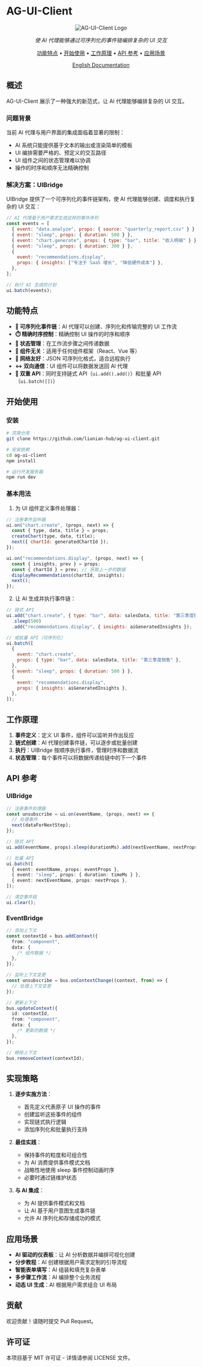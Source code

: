 # AG-UI-Client

<div align="center">
  <img src="https://placehold.co/600x300?text=UIBridge+Agent+Orchestration" alt="AG-UI-Client Logo">
  <p>
    <em>使 AI 代理能够通过可序列化的事件链编排复杂的 UI 交互</em>
  </p>
  <p>
    <a href="#功能特点">功能特点</a> •
    <a href="#开始使用">开始使用</a> •
    <a href="#工作原理">工作原理</a> •
    <a href="#api-参考">API 参考</a> •
    <a href="#应用场景">应用场景</a>
  </p>
  <p>
    <a href="README.md">English Documentation</a>
  </p>
</div>

## 概述

AG-UI-Client 展示了一种强大的新范式，让 AI 代理能够编排复杂的 UI 交互。

### 问题背景

当前 AI 代理与用户界面的集成面临着显著的限制：

- AI 系统只能提供基于文本的输出或渲染简单的模板
- UI 编排需要严格的、预定义的交互路径
- UI 组件之间的状态管理难以协调
- 操作的时序和顺序无法精确控制

### 解决方案：UIBridge

UIBridge 提供了一个可序列化的事件链架构，使 AI 代理能够创建、调度和执行复杂的 UI 交互：

```javascript
// AI 代理基于用户需求生成这样的事件序列
const events = [
  { event: "data.analyze", props: { source: "quarterly_report.csv" } },
  { event: "sleep", props: { duration: 500 } },
  { event: "chart.generate", props: { type: "bar", title: "收入明细" } },
  { event: "sleep", props: { duration: 300 } },
  {
    event: "recommendations.display",
    props: { insights: ["专注于 SaaS 增长", "降低硬件成本"] },
  },
];

// 执行 AI 生成的计划
ui.batch(events);
```

## 功能特点

- **🔄 可序列化事件链**：AI 代理可以创建、序列化和传输完整的 UI 工作流
- **⏱️ 精确时序控制**：精确控制 UI 操作的时序和顺序
- **🔄 状态管理**：在工作流步骤之间传递数据
- **🧩 组件无关**：适用于任何组件框架（React、Vue 等）
- **📡 网络友好**：JSON 可序列化格式，适合远程执行
- **↔️ 双向通信**：UI 组件可以将数据发送回 AI 代理
- **🔌 双重 API**：同时支持链式 API（`ui.add().add()`）和批量 API（`ui.batch([])`）

## 开始使用

### 安装

```bash
# 克隆仓库
git clone https://github.com/liunian-hub/ag-ui-client.git

# 安装依赖
cd ag-ui-client
npm install

# 运行开发服务器
npm run dev
```

### 基本用法

1. 为 UI 组件定义事件处理器：

```jsx
// 注册事件监听器
ui.on("chart.create", (props, next) => {
  const { type, data, title } = props;
  createChart(type, data, title);
  next({ chartId: generatedChartId });
});

ui.on("recommendations.display", (props, next) => {
  const { insights, prev } = props;
  const { chartId } = prev; // 获取上一步的数据
  displayRecommendations(chartId, insights);
  next();
});
```

2. 让 AI 生成并执行事件链：

```javascript
// 链式 API
ui.add("chart.create", { type: "bar", data: salesData, title: "第三季度销售" })
  .sleep(500)
  .add("recommendations.display", { insights: aiGeneratedInsights });

// 或批量 API（可序列化）
ui.batch([
  {
    event: "chart.create",
    props: { type: "bar", data: salesData, title: "第三季度销售" },
  },
  { event: "sleep", props: { duration: 500 } },
  {
    event: "recommendations.display",
    props: { insights: aiGeneratedInsights },
  },
]);
```

## 工作原理

1. **事件定义**：定义 UI 事件，组件可以监听并作出反应
2. **链式创建**：AI 代理创建事件链，可以逐步或批量创建
3. **执行**：UIBridge 按顺序执行事件，管理时序和数据流
4. **状态管理**：每个事件可以将数据传递给链中的下一个事件

## API 参考

### UIBridge

```typescript
// 注册事件处理器
const unsubscribe = ui.on(eventName, (props, next) => {
  // 处理事件
  next(dataForNextStep);
});

// 链式 API
ui.add(eventName, props).sleep(durationMs).add(nextEventName, nextProps);

// 批量 API
ui.batch([
  { event: eventName, props: eventProps },
  { event: "sleep", props: { duration: timeMs } },
  { event: nextEventName, props: nextProps },
]);

// 清空事件链
ui.clear();
```

### EventBridge

```typescript
// 添加上下文
const contextId = bus.addContext({
  from: "component",
  data: {
    /* 组件数据 */
  },
});

// 监听上下文变更
const unsubscribe = bus.onContextChange((context, from) => {
  // 处理上下文变更
});

// 更新上下文
bus.updateContext({
  id: contextId,
  from: "component",
  data: {
    /* 更新的数据 */
  },
});

// 移除上下文
bus.removeContext(contextId);
```

## 实现策略

1. **逐步实施方法**：

   - 首先定义代表原子 UI 操作的事件
   - 创建监听这些事件的组件
   - 实现链式执行逻辑
   - 添加序列化和批量执行支持

2. **最佳实践**：

   - 保持事件的粒度和可组合性
   - 为 AI 消费提供事件模式文档
   - 战略性地使用 sleep 事件控制动画时序
   - 必要时通过链维护状态

3. **与 AI 集成**：
   - 为 AI 提供事件模式和文档
   - 让 AI 基于用户意图生成事件链
   - 允许 AI 序列化和存储成功的模式

## 应用场景

- **AI 驱动的仪表板**：让 AI 分析数据并编排可视化创建
- **分步教程**：AI 创建根据用户需求定制的引导流程
- **智能表单填写**：AI 组装和填充复杂表单
- **多步骤工作流**：AI 编排整个业务流程
- **动态 UI 生成**：AI 根据用户需求组合 UI 布局

## 贡献

欢迎贡献！请随时提交 Pull Request。

## 许可证

本项目基于 MIT 许可证 - 详情请参阅 LICENSE 文件。
